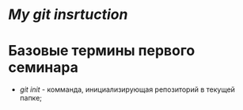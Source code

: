 # *My git insrtuction*

# Базовые термины первого семинара

* *git init* - комманда, инициализирующая репозиторий в текущей папке;